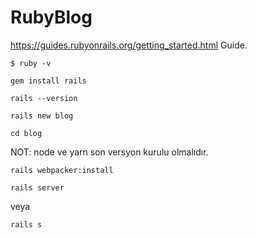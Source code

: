 # RubyBlog

https://guides.rubyonrails.org/getting_started.html Guide.

```
$ ruby -v

```

```
gem install rails
```

```
rails --version
```

```
rails new blog
```

```
cd blog
```

NOT: node ve yarn son versyon kurulu olmalıdır.

```
rails webpacker:install
```

```
rails server
```

veya

```
rails s
```
